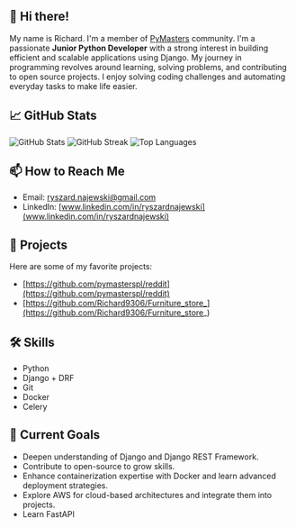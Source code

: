 ## 👋 Hi there!

My name is Richard. I'm a member of [PyMasters](https://github.com/pymasterspl) community. I'm a passionate **Junior Python Developer** with a strong interest in building efficient and scalable applications using Django. My journey in programming revolves around learning, solving problems, and contributing to open source projects. I enjoy solving coding challenges and automating everyday tasks to make life easier.

## 📈 GitHub Stats
![GitHub Stats](https://github-readme-stats.vercel.app/api?username=Richard9306&show_icons=true&theme=gruvbox)
![GitHub Streak](https://streak-stats.demolab.com?user=Richard9306&theme=gruvbox)
![Top Languages](https://github-readme-stats.vercel.app/api/top-langs/?username=Richard9306&layout=compact&theme=gruvbox)

## 📫 How to Reach Me
- Email: ryszard.najewski@gmail.com
- LinkedIn: [www.linkedin.com/in/ryszardnajewski](www.linkedin.com/in/ryszardnajewski)

## 🚀 Projects
Here are some of my favorite projects:
- [https://github.com/pymasterspl/reddit](https://github.com/pymasterspl/reddit)
- [https://github.com/Richard9306/Furniture_store_](https://github.com/Richard9306/Furniture_store_)

## 🛠️ Skills
- Python
- Django + DRF
- Git
- Docker
- Celery

## 🎯 Current Goals
- Deepen understanding of Django and Django REST Framework.
- Contribute to open-source to grow skills.
- Enhance containerization expertise with Docker and learn advanced deployment strategies.
- Explore AWS for cloud-based architectures and integrate them into projects.
- Learn FastAPI
